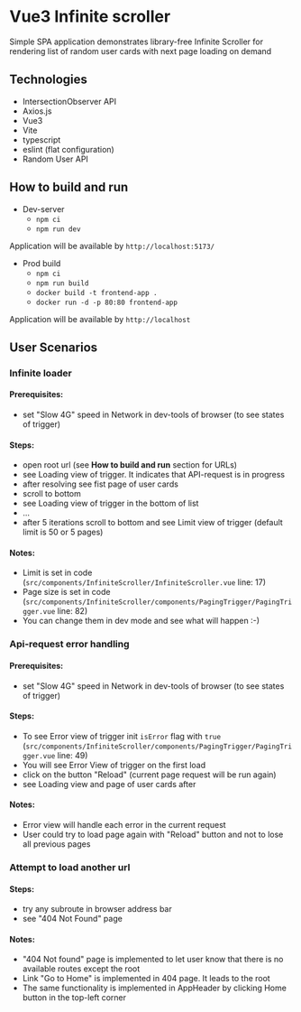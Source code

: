# Vue3 Infinite scroller

Simple SPA application demonstrates library-free Infinite Scroller for rendering list of random user cards with next page loading on demand

## Technologies
- IntersectionObserver API
- Axios.js
- Vue3
- Vite
- typescript
- eslint (flat configuration)
- Random User API

## How to build and run
- Dev-server
  - `npm ci`
  - `npm run dev`

Application will be available by `http://localhost:5173/`
- Prod build
  - `npm ci`
  - `npm run build`
  - `docker build -t frontend-app .`
  - `docker run -d -p 80:80 frontend-app`

Application will be available by `http://localhost`

## User Scenarios
### Infinite loader
#### Prerequisites:
- set "Slow 4G" speed in Network in dev-tools of browser (to see states of trigger)

#### Steps:
- open root url (see **How to build and run** section for URLs)
- see Loading view of trigger. It indicates that API-request is in progress
- after resolving see fist page of user cards
- scroll to bottom
- see Loading view of trigger in the bottom of list
- ...
- after 5 iterations scroll to bottom and see Limit view of trigger (default limit is 50 or 5 pages)

#### Notes:
- Limit is set in code (`src/components/InfiniteScroller/InfiniteScroller.vue` line: 17)
- Page size is set in code (`src/components/InfiniteScroller/components/PagingTrigger/PagingTrigger.vue` line: 82)
- You can change them in dev mode and see what will happen :-)

### Api-request error handling
#### Prerequisites:
- set "Slow 4G" speed in Network in dev-tools of browser (to see states of trigger)

#### Steps:
- To see Error view of trigger init `isError` flag with `true` (`src/components/InfiniteScroller/components/PagingTrigger/PagingTrigger.vue` line: 49)
- You will see Error View of trigger on the first load
- click on the button "Reload" (current page request will be run again)
- see Loading view and page of user cards after

#### Notes:
- Error view will handle each error in the current request
- User could try to load page again with "Reload" button and not to lose all previous pages

### Attempt to load another url
#### Steps:
- try any subroute in browser address bar
- see "404 Not Found" page

#### Notes:
- "404 Not found" page is implemented to let user know that there is no available routes except the root
- Link "Go to Home" is implemented in 404 page. It leads to the root
- The same functionality is implemented in AppHeader by clicking Home button in the top-left corner
